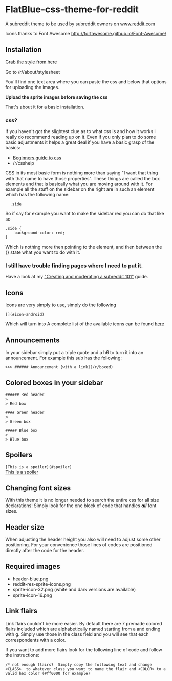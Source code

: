 FlatBlue-css-theme-for-reddit
=============================

A subreddit theme to be used by subreddit owners on www.reddit.com

Icons thanks to Font Awesome http://fortawesome.github.io/Font-Awesome/

## Installation

[Grab the style from here](https://github.com/creesch/FlatBlue-css-theme-for-reddit)

Go to /r/<yoursubreddit>/about/stylesheet 

You'll find one text area where you can paste the css and below that options for uploading the images. 

**Upload the sprite images before saving the css**

That's about it for a basic installation.  

### css? 

If you haven't got the slightest clue as to what css is and how it works I really do recommend reading up on it. Even if you only plan to do some basic adjustments it helps a great deal if you have a basic grasp of the basics: 

- [Beginners guide to css](http://www.htmldog.com/guides/css/beginner/)
- /r/csshelp 

CSS in its most basic form is nothing more than saying "I want that thing with that name to have those properties". These things are called the box elements and that is basically what you are moving around with it. For example all the stuff on the sidebar on the right are in such an element which has the following name: 

      .side 

So if say for example you want to make the sidebar red you can do that like so


    .side { 
        background-color: red;
    }

Which is nothing more then pointing to the element, and then between the {} state what you want to do with it. 

### I still have trouble finding pages where I need to put it. 

Have a look at my ["Creating and moderating a subreddit 101"](http://www.reddit.com/r/creesch/wiki/mod101) guide. 


## Icons 
Icons are very simply to use, simply do the following 

    [](#icon-android)
Which will turn into [](#icon-android)
A complete list of the available icons can be found [here](/r/FlatBlue/w/icons) 

## Announcements 

In your sidebar simply put a triple quote and a h6 to turn it into an announcement. For example this sub has the following:

    >>> ###### Announcement [with a link](/r/boxed)


## Colored boxes in your sidebar

    ###### Red header
    >
    > Red box
    
    #### Green header
    >
    > Green box
    
    ##### Blue box
    >
    > Blue box

## Spoilers 

`[This is a spoiler](#spoiler)`     
[This is a spoiler](#spoiler)  

## Changing font sizes

With this theme it is no longer needed to search the entire css for all size declarations! Simply look for the one block of code that handles ***all*** font sizes. 

## Header size

When adjusting the header height you also will need to adjust some other positioning. For your convenience those lines of codes are positioned directly after the code for the header. 

## Required images

- header-blue.png 
- reddit-res-sprite-icons.png
- sprite-icon-32.png (white and dark versions are available)
- sprite-icon-16.png

## Link flairs

Link flairs couldn't be more easier. By default there are 7 premade colored flairs included which are alphabetically named starting from a and ending with g. Simply use those in the class field and you will see that each correspondents with a color. 

If you want to add more flairs look for the following line of code and follow the instructions: 

    /* not enough flairs?  Simply copy the following text and change <CLASS>  to whatever class you want to name the flair and <COLOR> to a valid hex color (#ff0000 for example)
